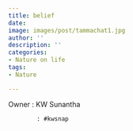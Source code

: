 ```yaml
---
title: belief
date: 
image: images/post/tammachat1.jpg
author: ''
description: ''
categories:
- Nature on life
tags:
- Nature

---
```

Owner : KW Sunantha

            : #kwsnap
